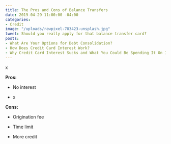 ```yaml
---
title: The Pros and Cons of Balance Transfers
date: 2019-04-29 11:00:00 -04:00
categories:
- Credit
image: "/uploads/rawpixel-783423-unsplash.jpg"
tweet: Should you really apply for that balance transfer card?
posts:
- What Are Your Options for Debt Consolidation?
- How Does Credit Card Interest Work?
- Why Credit Card Interest Sucks and What You Could Be Spending It On Instead
---
```


x

**Pros:**

* No interest

* x

**Cons:**

* Origination fee

* Time limit

* More credit